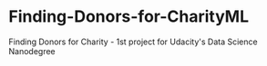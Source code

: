 # Finding-Donors-for-CharityML
Finding Donors for Charity - 1st project for Udacity's Data Science Nanodegree
